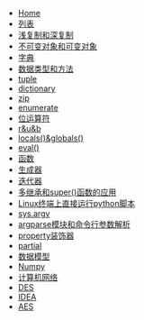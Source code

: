 * [Home](/)
* [列表](python/列表)
* [浅复制和深复制](python/浅复制和深复制)
* [不可变对象和可变对象](python/不可变对象和可变对象)
* [字典](python/字典)
* [数据类型和方法](python/数据类型和方法)
* [tuple](python/tuple)
* [dictionary](python/dictionary)
* [zip](python/zip)
* [enumerate](python/enumerate)
* [位运算符](python/位运算符)
* [r&u&b](python/r&u&b)
* [locals()&globals()](python/locals()和globals())
* [eval()](python/eval())
* [函数](python/函数)
* [生成器](python/生成器)
* [迭代器](python/迭代器)
* [多继承和super()函数的应用](python/多继承和super()函数的应用)
* [Linux终端上直接运行python脚本](python/Linux终端上直接运行python脚本)
* [sys.argv](python/sys.argv)
* [argparse模块和命令行参数解析](python/argparse模块和命令行参数解析)
* [property装饰器](python/property装饰器)
* [partial](python/partial)
* [数据模型](python/数据模型)
* [Numpy](python/numpy)
* [计算机网络](computer_network/计算机网络)
* [DES](cryption/DES)
* [IDEA](cryption/IDEA)
* [AES](cryption/AES)